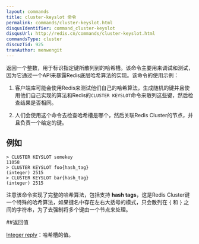 ```yaml
---
layout: commands
title: cluster-keyslot 命令
permalink: commands/cluster-keyslot.html
disqusIdentifier: command_cluster-keyslot
disqusUrl: http://redis.cn/commands/cluster-keyslot.html
commandsType: cluster
discuzTid: 925
tranAuthor: menwengit
---
```


返回一个整数，用于标识指定键所散列到的哈希槽。该命令主要用来调试和测试，因为它通过一个API来暴露Redis底层哈希算法的实现。该命令的使用示例：

1. 客户端库可能会使用Redis来测试他们自己的哈希算法，生成随机的键并且使用他们自己实现的算法和Redis的`CLUSTER KEYSLOT`命令来散列这些键，然后检查结果是否相同。

2. 人们会使用这个命令去检查哈希槽是哪个，然后关联Redis Cluster的节点，并且负责一个给定的键。

## 例如

	> CLUSTER KEYSLOT somekey
	11058
	> CLUSTER KEYSLOT foo{hash_tag}
	(integer) 2515
	> CLUSTER KEYSLOT bar{hash_tag}
	(integer) 2515


注意该命令实现了完整的哈希算法，包括支持 **hash tags**，这是Redis Cluster键一个特殊的哈希算法，如果键名中存在左右大括号的模式，只会散列在 `{` 和 `}` 之间的字符串，为了去强制将多个键由一个节点来处理。

##返回值

[Integer reply](http://www.redis.cn/topics/protocol.html#integer-reply)：哈希槽的值。